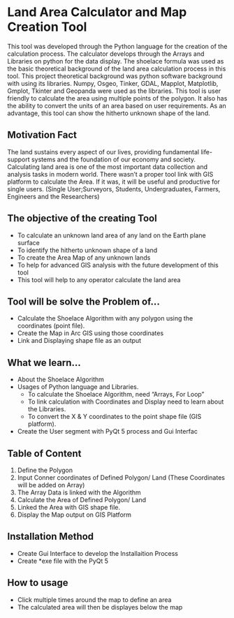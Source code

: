 # Land Area Calculator and Map Creation Tool
This tool was developed through the Python language for the creation of the calculation process. 
The calculator develops through the Arrays and Libraries on python for the data display.
The shoelace formula was used as the basic theoretical background of the land area calculation process in this tool. 
This project theoretical background was python software background with using its libraries. Numpy, Osgeo, Tinker, GDAL, Mapplot, Matplotlib, Gmplot, Tkinter and Geopanda were used as the libraries. This tool is user friendly to calculate the area using multiple points of the polygon. It also has the ability to convert the units of an area based on user requirements. As an advantage, this tool can show the hitherto unknown shape of the land. 


## Motivation Fact
The land sustains every aspect of our lives, providing fundamental life-support systems and the foundation of our economy and society. Calculating land area is one of the most important data collection and analysis tasks in modern world. There wasn’t a proper tool link with GIS platform to calculate the Area. If it was, it will be useful and productive for single users. (Single User;Surveyors, Students, Undergraduates,  Farmers, Engineers and the Researchers)

## The objective of the creating Tool
* To calculate an unknown land area  of any land on the Earth plane surface
* To identify the hitherto unknown shape of a land  
* To create the  Area Map of any unknown lands 
* To help for advanced GIS analysis with the future development of this tool
* This tool will help to any operator calculate the land area
 

## Tool will be solve the Problem of...
*	Calculate the Shoelace Algorithm with any polygon using the coordinates (point file).
*	Create the Map in Arc GIS using those coordinates 
*	Link and Displaying shape file as an output    

## What we learn…
*	About the Shoelace Algorithm
*	Usages of Python language and Libraries. 
    - To calculate the Shoelace Algorithm, need “Arrays, For Loop”
    -	To link calculation with Coordinates and Display need to learn about the Libraries. 
    - To convert the X & Y coordinates to the point shape file (GIS platform). 
* Create the User segment with PyQt 5 process and Gui Interfac

## Table of Content
  1.	Define the Polygon
  2.	Input Conner coordinates of Defined Polygon/ Land (These Coordinates will be added on Array)
  3.	The Array Data is linked with the Algorithm
  4.	Calculate the Area of Defined Polygon/ Land 
  5.	Linked the Area with GIS shape file. 
  6.	Display the Map output on GIS Platform
## Installation Method 
*   Create Gui Interface to develop the Installaition Process
*   Create *exe file with the PyQt 5 



## How to usage
* Click multiple times around the map to define an area
* The calculated area will then be displayes below the map


